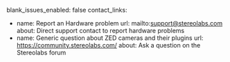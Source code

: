 blank_issues_enabled: false
contact_links:
  - name: Report an Hardware problem
    url: mailto:support@stereolabs.com
    about: Direct support contact to report hardware problems
  - name: Generic question about ZED cameras and their plugins
    url: https://community.stereolabs.com/
    about: Ask a question on the Stereolabs forum

